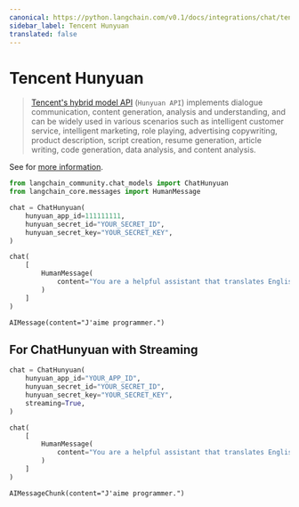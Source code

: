 ```yaml
---
canonical: https://python.langchain.com/v0.1/docs/integrations/chat/tencent_hunyuan
sidebar_label: Tencent Hunyuan
translated: false
---
```


# Tencent Hunyuan

>[Tencent's hybrid model API](https://cloud.tencent.com/document/product/1729) (`Hunyuan API`)
> implements dialogue communication, content generation,
> analysis and understanding, and can be widely used in various scenarios such as intelligent
> customer service, intelligent marketing, role playing, advertising copywriting, product description,
> script creation, resume generation, article writing, code generation, data analysis, and content
> analysis.

See for [more information](https://cloud.tencent.com/document/product/1729).

```python
from langchain_community.chat_models import ChatHunyuan
from langchain_core.messages import HumanMessage
```

```python
chat = ChatHunyuan(
    hunyuan_app_id=111111111,
    hunyuan_secret_id="YOUR_SECRET_ID",
    hunyuan_secret_key="YOUR_SECRET_KEY",
)
```

```python
chat(
    [
        HumanMessage(
            content="You are a helpful assistant that translates English to French.Translate this sentence from English to French. I love programming."
        )
    ]
)
```

```output
AIMessage(content="J'aime programmer.")
```

## For ChatHunyuan with Streaming

```python
chat = ChatHunyuan(
    hunyuan_app_id="YOUR_APP_ID",
    hunyuan_secret_id="YOUR_SECRET_ID",
    hunyuan_secret_key="YOUR_SECRET_KEY",
    streaming=True,
)
```

```python
chat(
    [
        HumanMessage(
            content="You are a helpful assistant that translates English to French.Translate this sentence from English to French. I love programming."
        )
    ]
)
```

```output
AIMessageChunk(content="J'aime programmer.")
```